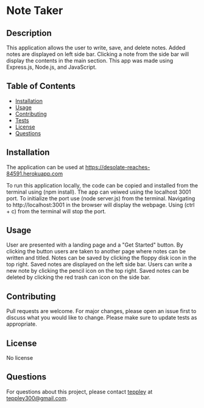 # Note Taker

## Description

This application allows the user to write, save, and delete notes. Added notes are displayed on left side bar. Clicking a note from the side bar will display the contents in the main section. This app was made using Express.js, Node.js, and JavaScript.

## Table of Contents

- [Installation](#installation)
- [Usage](#usage)
- [Contributing](#contributing)
- [Tests](#tests)
- [License](#license)
- [Questions](#questions)

## Installation

The application can be used at https://desolate-reaches-84591.herokuapp.com

To run this application locally, the code can be copied and installed from the terminal using (npm install). The app can veiwed using the localhost 3001 port. To initialize the port use (node server.js) from the terminal. Navigating to http://localhost:3001 in the browser will display the webpage. Using (ctrl + c) from the terminal will stop the port.

## Usage

User are presented with a landing page and a "Get Started" button. By clicking the button users are taken to another page where notes can be written and titled. Notes can be saved by clicking the floppy disk icon in the top right. Saved notes are displayed on the left side bar. Users can write a new note by clicking the pencil icon on the top right. Saved notes can be deleted by clicking the red trash can icon on the side bar.

## Contributing

Pull requests are welcome. For major changes, please open an issue first to discuss what you would like to change. Please make sure to update tests as appropriate.

## License

No license

## Questions

For questions about this project, please contact [teppley](https://github.com/teppley) at teppley300@gmail.com.

